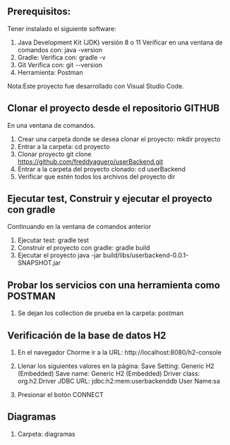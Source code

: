 Prerequisitos:
--------------
Tener instalado el siguiente software:
1. Java Development Kit (JDK) versión 8 o 11
    Verificar en una ventana de comandos con:
    java -version
2. Gradle:
    Verifica con:
    gradle -v 
3. Git
    Verifica con:
    git --version
4. Herramienta: Postman

Nota:Este proyecto fue desarrollado con Visual Studio Code.


Clonar el proyecto desde el repositorio GITHUB
----------------------------------------------
En una ventana de comandos.
1. Crear una carpeta donde se desea clonar el proyecto:
   mkdir proyecto
2. Entrar a la carpeta:
   cd proyecto
3. Clonar proyecto
    git clone https://github.com/freddyaguero/userBackend.git
4. Entrar a la carpeta del proyecto clonado:
   cd userBackend
5. Verificar que estén todos los archivos del proyecto
   dir


Ejecutar test, Construir y ejecutar el proyecto con gradle
-------------------------------------------
Continuando en la ventana de comandos anterior
1. Ejecutar test:
    gradle test
2. Construir el proyecto con gradle: 
    gradle build
3. Ejecutar el proyecto
java -jar build/libs/userbackend-0.0.1-SNAPSHOT.jar

Probar los servicios con una herramienta como POSTMAN
-----------------------------------------------------
1. Se dejan los collection de prueba en la carpeta: postman


Verificación de la base de datos H2
-----------------------------------
1. En el navegador Chorme ir a la URL:
http://localhost:8080/h2-console

2. Llenar los siguientes valores en la página:
Save Setting: Generic H2 (Embedded)
Save name: Generic H2 (Embedded)
Driver class: org.h2.Driver
JDBC URL: jdbc:h2:mem:userbackenddb
User Name:sa

3. Presionar el botón CONNECT


Diagramas
---------
1. Carpeta: diagramas